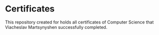 # Certificates
This repository created for holds all certificates of Computer Science that Viacheslav Martsynyshen successfully completed.
